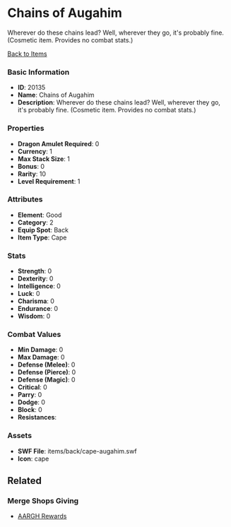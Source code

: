 # Chains of Augahim

Wherever do these chains lead? Well, wherever they go, it's probably fine. (Cosmetic item. Provides no combat stats.)

[Back to Items](../items.md)

### Basic Information

- **ID**: 20135
- **Name**: Chains of Augahim
- **Description**: Wherever do these chains lead? Well, wherever they go, it&#039;s probably fine. (Cosmetic item. Provides no combat stats.)

### Properties

- **Dragon Amulet Required**: 0
- **Currency**: 1
- **Max Stack Size**: 1
- **Bonus**: 0
- **Rarity**: 10
- **Level Requirement**: 1

### Attributes

- **Element**: Good
- **Category**: 2
- **Equip Spot**: Back
- **Item Type**: Cape

### Stats

- **Strength**: 0
- **Dexterity**: 0
- **Intelligence**: 0
- **Luck**: 0
- **Charisma**: 0
- **Endurance**: 0
- **Wisdom**: 0

### Combat Values

- **Min Damage**: 0
- **Max Damage**: 0
- **Defense (Melee)**: 0
- **Defense (Pierce)**: 0
- **Defense (Magic)**: 0
- **Critical**: 0
- **Parry**: 0
- **Dodge**: 0
- **Block**: 0
- **Resistances**: 

### Assets

- **SWF File**: items/back/cape-augahim.swf
- **Icon**: cape

## Related

### Merge Shops Giving

- [AARGH Rewards](../merge-shops/298-aargh-rewards.md)

